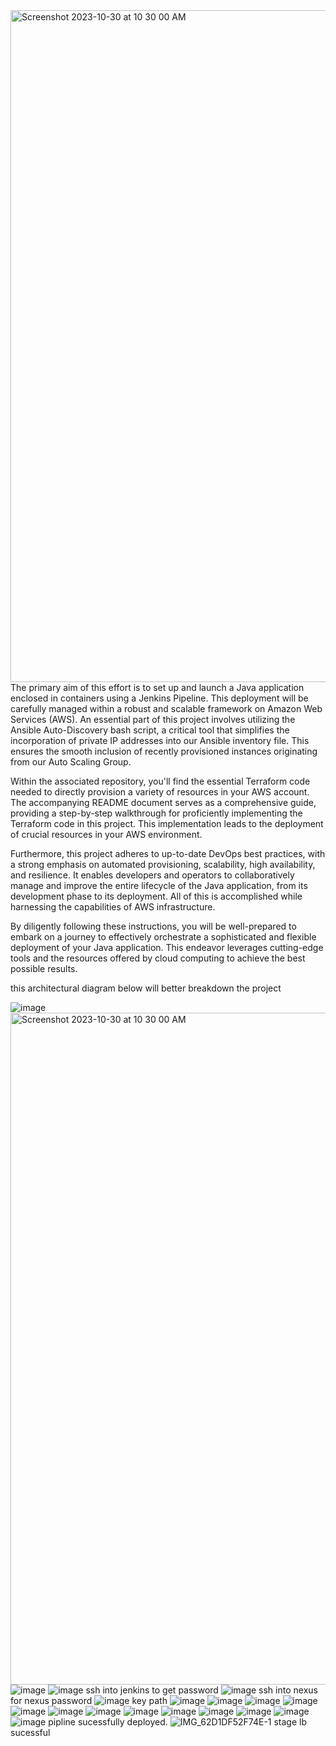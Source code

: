 <img width="1075" alt="Screenshot 2023-10-30 at 10 30 00 AM" src="https://github.com/Sophia-Ikwuneme/ansible-auto-discovery-project/assets/146546195/f053975a-ad08-44ea-b5b4-23c9bcabfcbf">
The primary aim of this effort is to set up and launch a Java application enclosed in containers using a Jenkins Pipeline. This deployment will be carefully managed within a robust and scalable framework on Amazon Web Services (AWS). An essential part of this project involves utilizing the Ansible Auto-Discovery bash script, a critical tool that simplifies the incorporation of private IP addresses into our Ansible inventory file. This ensures the smooth inclusion of recently provisioned instances originating from our Auto Scaling Group.

Within the associated repository, you'll find the essential Terraform code needed to directly provision a variety of resources in your AWS account. The accompanying README document serves as a comprehensive guide, providing a step-by-step walkthrough for proficiently implementing the Terraform code in this project. This implementation leads to the deployment of crucial resources in your AWS environment.

Furthermore, this project adheres to up-to-date DevOps best practices, with a strong emphasis on automated provisioning, scalability, high availability, and resilience. It enables developers and operators to collaboratively manage and improve the entire lifecycle of the Java application, from its development phase to its deployment. All of this is accomplished while harnessing the capabilities of AWS infrastructure.

By diligently following these instructions, you will be well-prepared to embark on a journey to effectively orchestrate a sophisticated and flexible deployment of your Java application. This endeavor leverages cutting-edge tools and the resources offered by cloud computing to achieve the best possible results.

this architectural diagram below will better breakdown the project

![image](https://github.com/AMARACHICLOUDHIGHT/pet-adoption-ansible-auto-discovery-2023/assets/146545412/12c24fb6-88d5-4b86-9018-8b10574fd472)
<img width="1075" alt="Screenshot 2023-10-30 at 10 30 00 AM" src="https://github.com/Sophia-Ikwuneme/ansible-auto-discovery-project/assets/146546195/67002c5a-07a4-4e2d-99a2-6b3441234c95">
![image](https://github.com/Sophia-Ikwuneme/ansible-auto-discovery-project/assets/146546195/e0325548-e499-4a50-8bc4-a4dd758017ea)
![image](https://github.com/Sophia-Ikwuneme/ansible-auto-discovery-project/assets/146546195/e6b41b4c-7903-4400-9808-f1ab4b4f6483)
ssh into jenkins to get password
![image](https://github.com/Sophia-Ikwuneme/ansible-auto-discovery-project/assets/146546195/09c4d42a-65ef-46ed-9de1-ee173849670b)
ssh into nexus for nexus password
![image](https://github.com/Sophia-Ikwuneme/ansible-auto-discovery-project/assets/146546195/66ee6c7d-9393-4116-b4d4-1b2b97122622)
key path
![image](https://github.com/Sophia-Ikwuneme/ansible-auto-discovery-project/assets/146546195/bff29fc1-f039-4bc7-a9e6-9f740d212bb6)
![image](https://github.com/Sophia-Ikwuneme/ansible-auto-discovery-project/assets/146546195/81c5e74d-aea9-40c4-b8c1-e740fe26e992)
![image](https://github.com/Sophia-Ikwuneme/ansible-auto-discovery-project/assets/146546195/a8f22920-fffa-4c93-87ab-c96e664f8465)
![image](https://github.com/Sophia-Ikwuneme/ansible-auto-discovery-project/assets/146546195/356bbc32-553b-48d6-86d3-c73c01b03768)
![image](https://github.com/Sophia-Ikwuneme/ansible-auto-discovery-project/assets/146546195/6132e473-ff14-46ac-b69a-00418c27e840)
![image](https://github.com/Sophia-Ikwuneme/ansible-auto-discovery-project/assets/146546195/3b1eb4a9-daf2-42a4-9421-198f245f35b6)
![image](https://github.com/Sophia-Ikwuneme/ansible-auto-discovery-project/assets/146546195/51ad6966-45ab-4c59-8f03-0f46b8f93934)
![image](https://github.com/Sophia-Ikwuneme/ansible-auto-discovery-project/assets/146546195/006d391d-ba5b-4198-8d30-132a5ca900d5)
![image](https://github.com/Sophia-Ikwuneme/ansible-auto-discovery-project/assets/146546195/44c6da42-131f-4be6-936f-bf17656d2033)
![image](https://github.com/Sophia-Ikwuneme/ansible-auto-discovery-project/assets/146546195/5a72095d-6f92-4c1a-bdaf-b0422206ded1)
![image](https://github.com/Sophia-Ikwuneme/ansible-auto-discovery-project/assets/146546195/60940ea9-01c7-4d6a-9b69-d5e01d659f3e)
![image](https://github.com/Sophia-Ikwuneme/ansible-auto-discovery-project/assets/146546195/68c6b3c8-cea3-4bd5-96fe-f28e2bc57114)
![image](https://github.com/Sophia-Ikwuneme/ansible-auto-discovery-project/assets/146546195/74a52859-784b-4cda-824b-ceded77a6338)
pipline sucessfully deployed.
![IMG_62D1DF52F74E-1](https://github.com/Sophia-Ikwuneme/ansible-auto-discovery-project/assets/146546195/3d5faae3-1022-4830-91a0-eda8275a48d1)
stage lb sucessful




